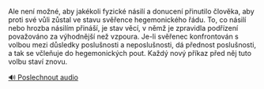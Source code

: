 
Ale není možné, aby jakékoli fyzické násilí a donucení přinutilo člověka, aby proti své vůli zůstal ve stavu svěřence hegemonického řádu. To, co násilí nebo hrozba násilím přináší, je stav věcí, v němž je zpravidla podřízení považováno za výhodnější než vzpoura. Je-li svěřenec konfrontován s volbou mezi důsledky poslušnosti a neposlušnosti, dá přednost poslušnosti, a tak se včleňuje do hegemonických pout. Každý nový příkaz před něj tuto volbu staví znovu.

[🔊 Poslechnout audio](/data/7-paragraphs/audio/chapter_42/para_009-Ale-nen-mon-aby-jakkoli-fyzick-nsil-a-donu.mp3)

